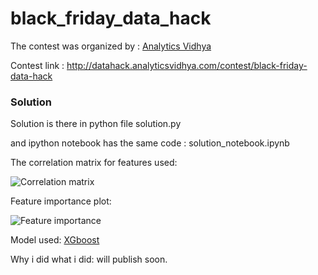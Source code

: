 # black_friday_data_hack

The contest was organized by : [Analytics Vidhya](http://www.analyticsvidhya.com/)

Contest link : http://datahack.analyticsvidhya.com/contest/black-friday-data-hack

### Solution

Solution is there in python file solution.py

and ipython notebook has the same code : solution_notebook.ipynb

The correlation matrix for features used:

![Correlation matrix](https://raw.githubusercontent.com/vi3k6i5/black_friday_data_hack/master/corr_matrix.png)

Feature importance plot:

![Feature importance](https://raw.githubusercontent.com/vi3k6i5/black_friday_data_hack/master/feature_importance.png)

Model used:
[XGboost](https://github.com/dmlc/xgboost)

Why i did what i did: will publish soon.
